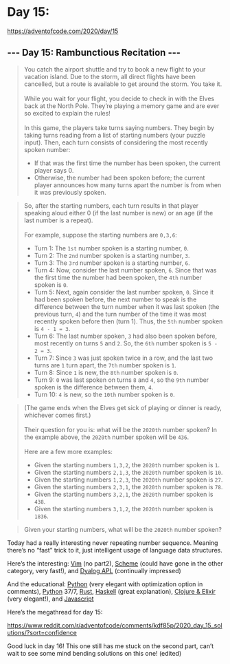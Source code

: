 # Day 15:

https://adventofcode.com/2020/day/15

## --- Day 15: Rambunctious Recitation ---

> You catch the airport shuttle and try to book a new flight to your vacation island. Due to the storm, all direct flights have been cancelled, but a route is available to get around the storm. You take it.\
> \
> While you wait for your flight, you decide to check in with the Elves back at the North Pole. They’re playing a memory game and are ever so excited to explain the rules!\
> \
> In this game, the players take turns saying numbers. They begin by taking turns reading from a list of starting numbers (your puzzle input). Then, each turn consists of considering the most recently spoken number:
>
> - If that was the first time the number has been spoken, the current player says 0.
> - Otherwise, the number had been spoken before; the current player announces how many turns apart the number is from when it was previously spoken.

> So, after the starting numbers, each turn results in that player speaking aloud either 0 (if the last number is new) or an age (if the last number is a repeat).\
> \
> For example, suppose the starting numbers are `0,3,6`:
>
> - Turn 1: The `1st` number spoken is a starting number, `0`.
> - Turn 2: The `2nd` number spoken is a starting number, `3`.
> - Turn 3: The `3rd` number spoken is a starting number, `6`.
> - Turn 4: Now, consider the last number spoken, `6`. Since that was the first time the number had been spoken, the `4th` number spoken is `0`.
> - Turn 5: Next, again consider the last number spoken, `0`. Since it had been spoken before, the next number to speak is the difference between the turn number when it was last spoken (the previous turn, `4`) and the turn number of the time it was most recently spoken before then (turn 1). Thus, the `5th` number spoken is `4 - 1 = 3`.
> - Turn 6: The last number spoken, `3` had also been spoken before, most recently on turns `5` and `2`. So, the `6th` number spoken is `5 - 2 = 3`.
> - Turn 7: Since `3` was just spoken twice in a row, and the last two turns are `1` turn apart, the `7th` number spoken is `1`.
> - Turn 8: Since `1` is new, the `8th` number spoken is `0`.
> - Turn 9: `0` was last spoken on turns `8` and `4`, so the `9th` number spoken is the difference between them, `4`.
> - Turn 10: `4` is new, so the `10th` number spoken is `0`.

> (The game ends when the Elves get sick of playing or dinner is ready, whichever comes first.)\
> \
> Their question for you is: what will be the `2020th` number spoken? In the example above, the `2020th` number spoken will be `436`.\
> \
> Here are a few more examples:
>
> - Given the starting numbers `1,3,2`, the `2020th` number spoken is `1`.
> - Given the starting numbers `2,1,3`, the `2020th` number spoken is `10`.
> - Given the starting numbers `1,2,3`, the `2020th` number spoken is `27`.
> - Given the starting numbers `2,3,1`, the `2020th` number spoken is `78`.
> - Given the starting numbers `3,2,1`, the `2020th` number spoken is `438`.
> - Given the starting numbers `3,1,2`, the `2020th` number spoken is `1836`.

> Given your starting numbers, what will be the `2020th` number spoken?

Today had a really interesting never repeating number sequence. Meaning there’s no “fast” trick to it, just intelligent usage of language data structures.

Here’s the interesting: [Vim](https://www.reddit.com/r/adventofcode/comments/kdf85p/2020_day_15_solutions/gfwgcqe?utm_source=share&utm_medium=web2x&context=3) (no part2), [Scheme](https://www.reddit.com/r/adventofcode/comments/kdf85p/2020_day_15_solutions/gfwlean?utm_source=share&utm_medium=web2x&context=3) (could have gone in the other category, very fast!), and [Dyalog APL](https://www.reddit.com/r/adventofcode/comments/kdf85p/2020_day_15_solutions/gfwbxui?utm_source=share&utm_medium=web2x&context=3) (continually impressed)

And the educational: [Python](https://www.reddit.com/r/adventofcode/comments/kdf85p/2020_day_15_solutions/gfwrwx6?utm_source=share&utm_medium=web2x&context=3) (very elegant with optimization option in comments), [Python](https://www.reddit.com/r/adventofcode/comments/kdf85p/2020_day_15_solutions/gfwbyda?utm_source=share&utm_medium=web2x&context=3) 37/7, [Rust](https://www.reddit.com/r/adventofcode/comments/kdf85p/2020_day_15_solutions/gfybpqb?utm_source=share&utm_medium=web2x&context=3), [Haskell](https://www.reddit.com/r/adventofcode/comments/kdf85p/2020_day_15_solutions/gfyqh4a?utm_source=share&utm_medium=web2x&context=3) (great explanation), [Clojure & Elixir](https://www.reddit.com/r/adventofcode/comments/kdf85p/2020_day_15_solutions/gfwpglr?utm_source=share&utm_medium=web2x&context=3) (very elegant!), and [Javascript](https://www.reddit.com/r/adventofcode/comments/kdf85p/2020_day_15_solutions/gfy8mn3?utm_source=share&utm_medium=web2x&context=3)

Here’s the megathread for day 15:

https://www.reddit.com/r/adventofcode/comments/kdf85p/2020_day_15_solutions/?sort=confidence

Good luck in day 16! This one still has me stuck on the second part, can’t wait to see some mind bending solutions on this one! (edited)
